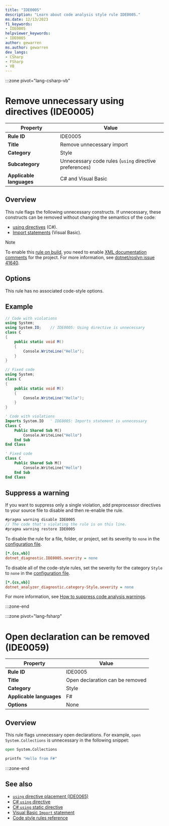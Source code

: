 ```yaml
---
title: "IDE0005"
description: "Learn about code analysis style rule IDE0005."
ms.date: 12/13/2023
f1_keywords:
- IDE0005
helpviewer_keywords:
- IDE0005
author: gewarren
ms.author: gewarren
dev_langs:
- CSharp
- FSharp
- VB
---
```


:::zone pivot="lang-csharp-vb"

# Remove unnecessary using directives (IDE0005)

| Property                 | Value                                                  |
|--------------------------|--------------------------------------------------------|
| **Rule ID**              | IDE0005                                                |
| **Title**                | Remove unnecessary import                              |
| **Category**             | Style                                                  |
| **Subcategory**          | Unnecessary code rules (`using` directive preferences) |
| **Applicable languages** | C# and Visual Basic                                    |

## Overview

This rule flags the following unnecessary constructs. If unnecessary, these constructs can be removed without changing the semantics of the code:

- [using directives](../../../csharp/language-reference/keywords/using-directive.md) (C#).
- [Import statements](../../../visual-basic/language-reference/statements/imports-statement-net-namespace-and-type.md) (Visual Basic).

> [!NOTE]
> To enable this [rule on build](../overview.md#code-style-analysis), you need to enable [XML documentation comments](../../../csharp/language-reference/xmldoc/recommended-tags.md) for the project. For more information, see [dotnet/roslyn issue 41640](https://github.com/dotnet/roslyn/issues/41640).

## Options

This rule has no associated code-style options.

## Example

```csharp
// Code with violations
using System;
using System.IO;    // IDE0005: Using directive is unnecessary
class C
{
    public static void M()
    {
        Console.WriteLine("Hello");
    }
}

// Fixed code
using System;
class C
{
    public static void M()
    {
        Console.WriteLine("Hello");
    }
}
```

```vb
' Code with violations
Imports System.IO   ' IDE0005: Imports statement is unnecessary
Class C
    Public Shared Sub M()
        Console.WriteLine("Hello")
    End Sub
End Class

' Fixed code
Class C
    Public Shared Sub M()
        Console.WriteLine("Hello")
    End Sub
End Class
```

## Suppress a warning

If you want to suppress only a single violation, add preprocessor directives to your source file to disable and then re-enable the rule.

```csharp
#pragma warning disable IDE0005
// The code that's violating the rule is on this line.
#pragma warning restore IDE0005
```

To disable the rule for a file, folder, or project, set its severity to `none` in the [configuration file](../configuration-files.md).

```ini
[*.{cs,vb}]
dotnet_diagnostic.IDE0005.severity = none
```

To disable all of the code-style rules, set the severity for the category `Style` to `none` in the [configuration file](../configuration-files.md).

```ini
[*.{cs,vb}]
dotnet_analyzer_diagnostic.category-Style.severity = none
```

For more information, see [How to suppress code analysis warnings](../suppress-warnings.md).

:::zone-end

:::zone pivot="lang-fsharp"

# Open declaration can be removed (IDE0059)

| Property                 | Value                                                 |
|--------------------------|-------------------------------------------------------|
| **Rule ID**              | IDE0005                                               |
| **Title**                | Open declaration can be removed                       |
| **Category**             | Style                                                 |
| **Applicable languages** | F#                                                    |
| **Options**              | None                                                  |

## Overview

This rule flags unnecessary open declarations. For example, `open System.Collections` is unnecessary in the following snippet:

```fsharp
open System.Collections

printfn "Hello from F#"
```

:::zone-end

## See also

- [`using` directive placement (IDE0065)](ide0065.md)
- [C# `using` directive](../../../csharp/language-reference/keywords/using-directive.md)
- [C# `using` static directive](../../../csharp/language-reference/keywords/using-directive.md)
- [Visual Basic `Import` statement](../../../visual-basic/language-reference/statements/imports-statement-net-namespace-and-type.md)
- [Code style rules reference](index.md)
